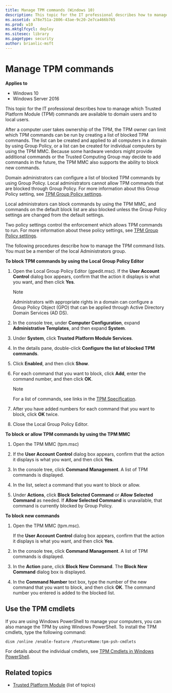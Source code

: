 ```yaml
---
title: Manage TPM commands (Windows 10)
description: This topic for the IT professional describes how to manage which Trusted Platform Module (TPM) commands are available to domain users and to local users.
ms.assetid: a78e751a-2806-43ae-9c20-2e7ca466b765
ms.prod: w10
ms.mktglfcycl: deploy
ms.sitesec: library
ms.pagetype: security
author: brianlic-msft
---
```


# Manage TPM commands

**Applies to**
-   Windows 10
-   Windows Server 2016

This topic for the IT professional describes how to manage which Trusted Platform Module (TPM) commands are available to domain users and to local users.

After a computer user takes ownership of the TPM, the TPM owner can limit which TPM commands can be run by creating a list of blocked TPM commands. The list can be created and applied to all computers in a domain by using Group Policy, or a list can be created for individual computers by using the TPM MMC. Because some hardware vendors might provide additional commands or the Trusted Computing Group may decide to add commands in the future, the TPM MMC also supports the ability to block new commands.

Domain administrators can configure a list of blocked TPM commands by using Group Policy. Local administrators cannot allow TPM commands that are blocked through Group Policy. For more information about this Group Policy setting, see [TPM Group Policy settings](trusted-platform-module-services-group-policy-settings.md#configure-the-list-of-blocked-tpm-commands).

Local administrators can block commands by using the TPM MMC, and commands on the default block list are also blocked unless the Group Policy settings are changed from the default settings.

Two policy settings control the enforcement which allows TPM commands to run. For more information about these policy settings, see [TPM Group Policy settings](trusted-platform-module-services-group-policy-settings.md#ignore-the-default-list-of-blocked-tpm-commands).

The following procedures describe how to manage the TPM command lists. You must be a member of the local Administrators group.

**To block TPM commands by using the Local Group Policy Editor**

1.  Open the Local Group Policy Editor (gpedit.msc). If the **User Account Control** dialog box appears, confirm that the action it displays is what you want, and then click **Yes**.

    > [!NOTE]
    > Administrators with appropriate rights in a domain can configure a Group Policy Object (GPO) that can be applied through Active Directory Domain Services (AD DS).

2.  In the console tree, under **Computer Configuration**, expand **Administrative Templates**, and then expand **System**.

3.  Under **System**, click **Trusted Platform Module Services**.

4.  In the details pane, double-click **Configure the list of blocked TPM commands**.

5.  Click **Enabled**, and then click **Show**.

6.  For each command that you want to block, click **Add**, enter the command number, and then click **OK**.

    > [!NOTE]
    > For a list of commands, see links in the [TPM Specification](https://www.trustedcomputinggroup.org/tpm-main-specification/).

7.  After you have added numbers for each command that you want to block, click **OK** twice.

8.  Close the Local Group Policy Editor.

**To block or allow TPM commands by using the TPM MMC**

1.  Open the TPM MMC (tpm.msc)

2.  If the **User Account Control** dialog box appears, confirm that the action it displays is what you want, and then click **Yes**.

3.  In the console tree, click **Command Management**. A list of TPM commands is displayed.

4.  In the list, select a command that you want to block or allow.

5.  Under **Actions**, click **Block Selected Command** or **Allow Selected Command** as needed. If **Allow Selected Command** is unavailable, that command is currently blocked by Group Policy.

**To block new commands**

1.  Open the TPM MMC (tpm.msc).

    If the **User Account Control** dialog box appears, confirm that the action it displays is what you want, and then click **Yes**.

2.  In the console tree, click **Command Management**. A list of TPM commands is displayed.

3.  In the **Action** pane, click **Block New Command**. The **Block New Command** dialog box is displayed.

4.  In the **Command Number** text box, type the number of the new command that you want to block, and then click **OK**. The command number you entered is added to the blocked list.

## Use the TPM cmdlets

If you are using Windows PowerShell to manage your computers, you can also manage the TPM by using Windows PowerShell. To install the TPM cmdlets, type the following command:

`dism /online /enable-feature /FeatureName:tpm-psh-cmdlets`

For details about the individual cmdlets, see [TPM Cmdlets in Windows PowerShell](http://technet.microsoft.com/library/jj603116.aspx).

## Related topics

- [Trusted Platform Module](trusted-platform-module-top-node.md) (list of topics)
